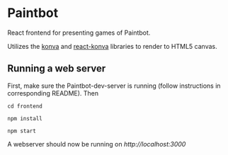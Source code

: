 # Paintbot

React frontend for presenting games of Paintbot.

Utilizes the [konva](https://konvajs.github.io) and [react-konva](https://github.com/konvajs/react-konva) libraries to
render to HTML5 canvas.

## Running a web server

First, make sure the Paintbot-dev-server is running (follow instructions in corresponding README). Then

`cd frontend`

`npm install`

`npm start`

A webserver should now be running on _http://localhost:3000_

